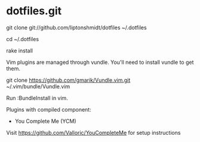 # dotfiles.git

git clone git://github.com/liptonshmidt/dotfiles ~/.dotfiles

cd ~/.dotfiles

rake install

Vim plugins are managed through vundle. You'll need to install vundle to get them.

git clone https://github.com/gmarik/Vundle.vim.git ~/.vim/bundle/Vundle.vim

Run :BundleInstall in vim.

Plugins with compiled component:

* You Complete Me (YCM)

Visit https://github.com/Valloric/YouCompleteMe for setup instructions

